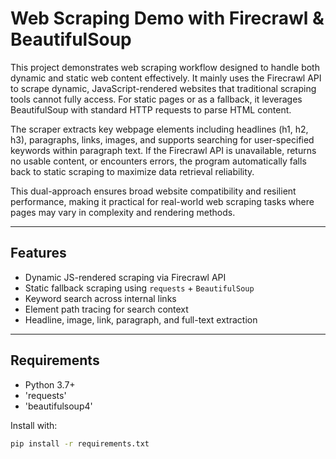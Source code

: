 #  Web Scraping Demo with Firecrawl & BeautifulSoup

This project demonstrates web scraping workflow designed to handle both dynamic and static web content effectively. It mainly uses the Firecrawl API to scrape dynamic, JavaScript-rendered websites that traditional scraping tools cannot fully access. For static pages or as a fallback, it leverages BeautifulSoup with standard HTTP requests to parse HTML content.

The scraper extracts key webpage elements including headlines (h1, h2, h3), paragraphs, links, images, and supports searching for user-specified keywords within paragraph text. If the Firecrawl API is unavailable, returns no usable content, or encounters errors, the program automatically falls back to static scraping to maximize data retrieval reliability.

This dual-approach ensures broad website compatibility and resilient performance, making it practical for real-world web scraping tasks where pages may vary in complexity and rendering methods.

---

##  Features

-  Dynamic JS-rendered scraping via Firecrawl API
-  Static fallback scraping using `requests` + `BeautifulSoup`
-  Keyword search across internal links
-  Element path tracing for search context
-  Headline, image, link, paragraph, and full-text extraction


---

##  Requirements

- Python 3.7+
- 'requests'
- 'beautifulsoup4'

Install with:

```bash
pip install -r requirements.txt
